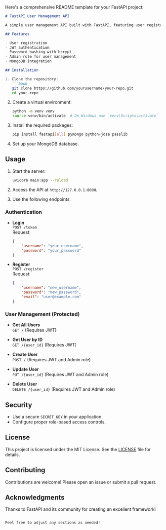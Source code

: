 Here's a comprehensive README template for your FastAPI project:

```markdown
# FastAPI User Management API

A simple user management API built with FastAPI, featuring user registration, authentication, and CRUD operations.

## Features

- User registration
- JWT authentication
- Password hashing with bcrypt
- Admin role for user management
- MongoDB integration

## Installation

1. Clone the repository:
   ```bash
   git clone https://github.com/yourusername/your-repo.git
   cd your-repo
   ```

2. Create a virtual environment:
   ```bash
   python -m venv venv
   source venv/bin/activate  # On Windows use `venv\Scripts\activate`
   ```

3. Install the required packages:
   ```bash
   pip install fastapi[all] pymongo python-jose passlib
   ```

4. Set up your MongoDB database.

## Usage

1. Start the server:
   ```bash
   uvicorn main:app --reload
   ```

2. Access the API at `http://127.0.0.1:8000`.

3. Use the following endpoints:

### Authentication

- **Login**  
  `POST /token`  
  Request: 
  ```json
  {
      "username": "your_username",
      "password": "your_password"
  }
  ```

- **Register**  
  `POST /register`  
  Request: 
  ```json
  {
      "username": "new_username",
      "password": "new_password",
      "email": "user@example.com"
  }
  ```

### User Management (Protected)

- **Get All Users**  
  `GET /` (Requires JWT)

- **Get User by ID**  
  `GET /{user_id}` (Requires JWT)

- **Create User**  
  `POST /` (Requires JWT and Admin role)

- **Update User**  
  `PUT /{user_id}` (Requires JWT and Admin role)

- **Delete User**  
  `DELETE /{user_id}` (Requires JWT and Admin role)

## Security

- Use a secure `SECRET_KEY` in your application.
- Configure proper role-based access controls.

## License

This project is licensed under the MIT License. See the [LICENSE](LICENSE) file for details.

## Contributing

Contributions are welcome! Please open an issue or submit a pull request.

## Acknowledgments

Thanks to FastAPI and its community for creating an excellent framework!
```

Feel free to adjust any sections as needed!
